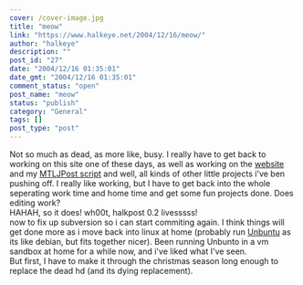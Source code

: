 ```yaml
---
cover: /cover-image.jpg
title: "meow"
link: "https://www.halkeye.net/2004/12/16/meow/"
author: "halkeye"
description: ""
post_id: "27"
date: "2004/12/16 01:35:01"
date_gmt: "2004/12/16 01:35:01"
comment_status: "open"
post_name: "meow"
status: "publish"
category: "General"
tags: []
post_type: "post"
---
```


Not so much as dead, as more like, busy. I really have to get back to working on this site one of these days, as well as working on the [website](http://www.sfuarc.com/) and my [MTLJPost script](http://www.kodekoan.com/project/MTLJPost) and well, all kinds of other little projects i've ben pushing off. I really like working, but I have to get back into the whole seperating work time and home time and get some fun projects done. Does editing work?  
HAHAH, so it does! wh00t, halkpost 0.2 livesssss!  
now to fix up subversion so i can start commiting again. I think things will get done more as i move back into linux at home (probably run [Unbuntu](http://www.ubuntulinux.org/) as its like debian, but fits together nicer). Been running Unbunto in a vm sandbox at home for a while now, and i've liked what I've seen.  
But first, I have to make it through the christmas season long enough to replace the dead hd (and its dying replacement).